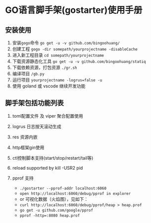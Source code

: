 # GO语言脚手架(gostarter)使用手册

## 安装使用

1. 安装`gogo`命令 `go get -u -v github.com/bingoohuang/`
1. 创建工程 `gogo -dir somepath/yourprojectname -disableCache`
1. 进入新工程目录 `cd somepath/yourprojectname`
1. 下载资源静态化工具 `go get -u -v github.com/bingoohuang/statiq`
1. 下载依赖资源，打包资源 `./gr.sh`
1. 编译项目 `/gb.py`
1. 运行项目 `yourprojectname -logrus=false -u`
1. 使用 goland 或 vscode 继续开发功能

## 脚手架包括功能列表

1. toml配置文件 及 viper 聚合配置使用
1. logrus 日志按天滚动生成
1. res 资源内嵌
1. http框架gin使用
1. ctl控制脚本支持(start/stop/restart/tail等)
1. reload supported by kill -USR2 pid
1. pprof 支持

    - `./gostarter --pprof-addr localhost:6060`
    - `open http://localhost:6060/debug/pprof in explorer`
    - or 可视化数据（火焰图），见如下：
    - `curl http://localhost:6060/debug/pprof/heap > heap.prof`
    - `go get -u github.com/google/pprof`
    - `pprof -http=:8080 heap.prof`
